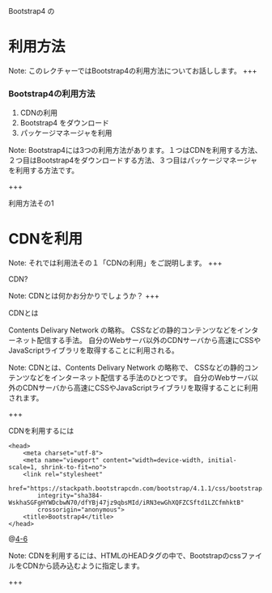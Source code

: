 Bootstrap4 の

# 利用方法

Note:
このレクチャーではBootstrap4の利用方法についてお話しします。
+++

### Bootstrap4の利用方法

1. CDNの利用
1. Bootstrap4 をダウンロード
1. パッケージマネージャを利用

Note:
Bootstrap4には3つの利用方法があります。１つはCDNを利用する方法、２つ目はBootstrap4をダウンロードする方法、３つ目はパッケージマネージャを利用する方法です。

+++

利用方法その1

# CDNを利用

Note:
それでは利用法その１「CDNの利用」をご説明します。
+++

CDN?

Note:
CDNとは何かお分かりでしょうか？
+++

CDNとは

Contents Delivary Network の略称。
CSSなどの静的コンテンツなどをインターネット配信する手法。
自分のWebサーバ以外のCDNサーバから高速にCSSやJavaScriptライブラリを取得することに利用される。

Note:
CDNとは、Contents Delivary Network の略称で、
CSSなどの静的コンテンツなどをインターネット配信する手法のひとつです。
自分のWebサーバ以外のCDNサーバから高速にCSSやJavaScriptライブラリを取得することに利用されます。

+++

CDNを利用するには

```
<head>
    <meta charset="utf-8">
    <meta name="viewport" content="width=device-width, initial-scale=1, shrink-to-fit=no">
    <link rel="stylesheet"
        href="https://stackpath.bootstrapcdn.com/bootstrap/4.1.1/css/bootstrap.min.css" 
        integrity="sha384-WskhaSGFgHYWDcbwN70/dfYBj47jz9qbsMId/iRN3ewGhXQFZCSftd1LZCfmhktB"
        crossorigin="anonymous">
    <title>Bootstrap4</title>
</head>
```
@[4-6](BootstrapのcssファイルをCDNから読み込むように指定します)

Note:
CDNを利用するには、HTMLのHEADタグの中で、BootstrapのcssファイルをCDNから読み込むように指定します。

+++
